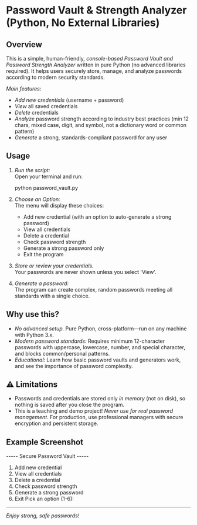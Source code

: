 # Password Vault & Strength Analyzer (Python, No External Libraries)

## Overview

This is a simple, human-friendly, *console-based Password Vault and Password Strength Analyzer* written in pure Python (no advanced libraries required). It helps users securely store, manage, and analyze passwords according to modern security standards.

*Main features:*
- *Add new credentials* (username + password)
- *View* all saved credentials
- *Delete* credentials  
- *Analyze* password strength according to industry best practices (min 12 chars, mixed case, digit, and symbol, not a dictionary word or common pattern)
- *Generate* a strong, standards-compliant password for any user

## Usage

1. *Run the script:*  
   Open your terminal and run:
   
   python password_vault.py
   
2. *Choose an Option:*  
   The menu will display these choices:
   - Add new credential (with an option to auto-generate a strong password)
   - View all credentials
   - Delete a credential
   - Check password strength
   - Generate a strong password only
   - Exit the program

3. *Store or review your credentials.*  
   Your passwords are never shown unless you select 'View'.

4. *Generate a password:*  
   The program can create complex, random passwords meeting all standards with a single choice.

## Why use this?

- *No advanced setup.* Pure Python, cross-platform—run on any machine with Python 3.x.
- *Modern password standards:*  Requires minimum 12-character passwords with uppercase, lowercase, number, and special character, and blocks common/personal patterns.
- *Educational:*  Learn how basic password vaults and generators work, and see the importance of password complexity.

## ⚠ Limitations

- Passwords and credentials are stored only *in memory* (not on disk), so nothing is saved after you close the program.
- This is a teaching and demo project! *Never use for real password management*. For production, use professional managers with secure encryption and persistent storage.

## Example Screenshot


----- Secure Password Vault -----
1. Add new credential
2. View all credentials
3. Delete a credential
4. Check password strength
5. Generate a strong password
6. Exit
Pick an option (1-6): 


-----------------------------------------



*Enjoy strong, safe passwords!*

